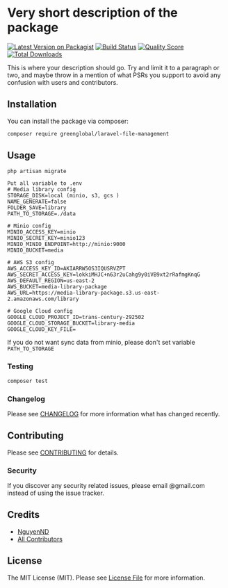 # Very short description of the package

[![Latest Version on Packagist](https://img.shields.io/packagist/v/kun391/users.svg?style=flat-square)](https://packagist.org/packages/kun391/users)
[![Build Status](https://img.shields.io/travis/kun391/users/master.svg?style=flat-square)](https://travis-ci.org/kun391/users)
[![Quality Score](https://img.shields.io/scrutinizer/g/kun391/users.svg?style=flat-square)](https://scrutinizer-ci.com/g/kun391/users)
[![Total Downloads](https://img.shields.io/packagist/dt/kun391/users.svg?style=flat-square)](https://packagist.org/packages/kun391/users)

This is where your description should go. Try and limit it to a paragraph or two, and maybe throw in a mention of what PSRs you support to avoid any confusion with users and contributors.

## Installation

You can install the package via composer:

```bash
composer require greenglobal/laravel-file-management
```

## Usage

```
php artisan migrate
```
```
Put all variable to .env
# Media library config
STORAGE_DISK=local (minio, s3, gcs )
NAME_GENERATE=false
FOLDER_SAVE=library
PATH_TO_STORAGE=./data

# Minio config
MINIO_ACCESS_KEY=minio
MINIO_SECRET_KEY=minio123
MINIO_MINIO_ENDPOINT=http://minio:9000
MINIO_BUCKET=media

# AWS S3 config
AWS_ACCESS_KEY_ID=AKIARRW5OS3IQUSRVZPT
AWS_SECRET_ACCESS_KEY=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
AWS_DEFAULT_REGION=us-east-2
AWS_BUCKET=media-library-package
AWS_URL=https://media-library-package.s3.us-east-2.amazonaws.com/library

# Google Cloud config
GOOGLE_CLOUD_PROJECT_ID=trans-century-292502
GOOGLE_CLOUD_STORAGE_BUCKET=library-media
GOOGLE_CLOUD_KEY_FILE=

```
If you do not want sync data from minio, please don't set variable `PATH_TO_STORAGE`
### Testing

``` bash
composer test
```

### Changelog

Please see [CHANGELOG](CHANGELOG.md) for more information what has changed recently.

## Contributing

Please see [CONTRIBUTING](CONTRIBUTING.md) for details.

### Security

If you discover any security related issues, please email @gmail.com instead of using the issue tracker.

## Credits

- [NguyenND](https://github.com/keeloren)
- [All Contributors](../../contributors)

## License

The MIT License (MIT). Please see [License File](LICENSE.md) for more information.
